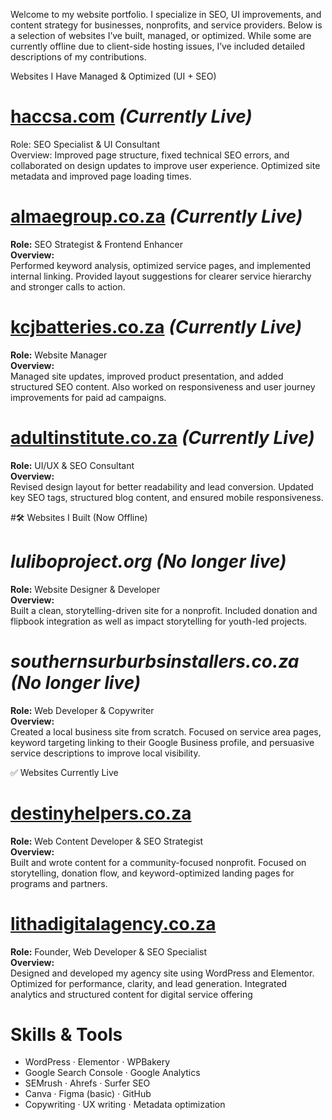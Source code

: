 Welcome to my website portfolio. I specialize in SEO, UI improvements, and content strategy for businesses, nonprofits, and service providers. Below is a selection of websites I’ve built, managed, or optimized. While some are currently offline due to client-side hosting issues, I’ve included detailed descriptions of my contributions.

Websites I Have Managed & Optimized (UI + SEO)

# [haccsa.com](http://haccsa.com) *(Currently Live)*
Role: SEO Specialist & UI Consultant  
Overview:
Improved page structure, fixed technical SEO errors, and collaborated on design updates to improve user experience. Optimized site metadata and improved page loading times.

# [almaegroup.co.za](http://almaegroup.co.za) *(Currently Live)*  
**Role:** SEO Strategist & Frontend Enhancer  
**Overview:**  
Performed keyword analysis, optimized service pages, and implemented internal linking. Provided layout suggestions for clearer service hierarchy and stronger calls to action.


# [kcjbatteries.co.za](http://kcjbatteries.co.za) *(Currently Live)*  
**Role:** Website Manager  
**Overview:**  
Managed site updates, improved product presentation, and added structured SEO content. Also worked on responsiveness and user journey improvements for paid ad campaigns.


# [adultinstitute.co.za](http://adultinstitute.co.za) *(Currently Live)*  
**Role:** UI/UX & SEO Consultant  
**Overview:**  
Revised design layout for better readability and lead conversion. Updated key SEO tags, structured blog content, and ensured mobile responsiveness.

#🛠️ Websites I Built (Now Offline)

# *luliboproject.org* *(No longer live)*  
**Role:** Website Designer & Developer  
**Overview:**  
Built a clean, storytelling-driven site for a nonprofit. Included donation and flipbook integration as well as impact storytelling for youth-led projects.

# *southernsurburbsinstallers.co.za* *(No longer live)*  
**Role:** Web Developer & Copywriter  
**Overview:**  
Created a local business site from scratch. Focused on service area pages, keyword targeting linking to their Google Business profile, and persuasive service descriptions to improve local visibility.

✅ Websites Currently Live

# [destinyhelpers.co.za](http://destinyhelpers.co.za)  
**Role:** Web Content Developer & SEO Strategist  
**Overview:**  
Built and wrote content for a community-focused nonprofit. Focused on storytelling, donation flow, and keyword-optimized landing pages for programs and partners.

# [lithadigitalagency.co.za](http://lithadigitalagency.co.za)  
**Role:** Founder, Web Developer & SEO Specialist  
**Overview:**  
Designed and developed my agency site using WordPress and Elementor. Optimized for performance, clarity, and lead generation. Integrated analytics and structured content for digital service offering

# Skills & Tools
- WordPress · Elementor · WPBakery  
- Google Search Console · Google Analytics  
- SEMrush · Ahrefs · Surfer SEO  
- Canva · Figma (basic) · GitHub  
- Copywriting · UX writing · Metadata optimization
